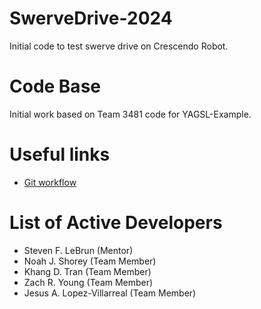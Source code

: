 # SwerveDrive-2024
Initial code to test swerve drive on Crescendo Robot.

# Code Base

Initial work based on Team 3481 code for YAGSL-Example.

# Useful links

- [Git workflow](https://www.linkedin.com/pulse/git-pull-fetch-understanding-differences-your-devops-guide)
# List of Active Developers

- Steven F. LeBrun (Mentor)
- Noah J. Shorey (Team Member)
- Khang D. Tran (Team Member)
- Zach R. Young (Team Member)
- Jesus A. Lopez-Villarreal (Team Member)